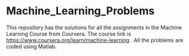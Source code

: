 # Machine_Learning_Problems
This repository has the solutions for all the assignments in the Machine Learning Course from Coursera. The course link is https://www.coursera.org/learn/machine-learning . All the problems are coded using Matlab. 
